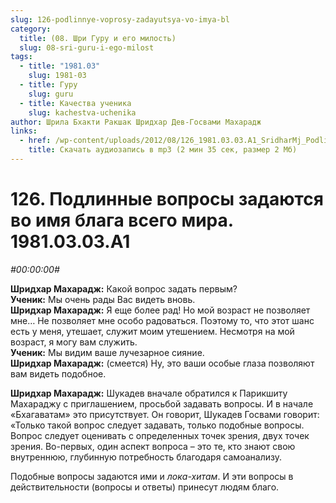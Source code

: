 ```yaml
---
slug: 126-podlinnye-voprosy-zadayutsya-vo-imya-bl
category:
  title: (08. Шри Гуру и его милость)
  slug: 08-sri-guru-i-ego-milost
tags:
  - title: "1981.03"
    slug: 1981-03
  - title: Гуру
    slug: guru
  - title: Качества ученика
    slug: kachestva-uchenika
author: Шрила Бхакти Ракшак Шридхар Дев-Госвами Махарадж
links:
  - href: /wp-content/uploads/2012/08/126_1981.03.03.A1_SridharMj_Podlinnye_voprosy_zadayutsya_vo_imya_blaga_vsego_mira.mp3
    title: Скачать аудиозапись в mp3 (2 мин 35 сек, размер 2 Мб)
---
```


# 126. Подлинные вопросы задаются во имя блага всего мира. 1981.03.03.A1

*#00:00:00#*

**Шридхар Махарадж:** Какой вопрос задать первым?\
**Ученик:** Мы очень рады Вас видеть вновь.\
**Шридхар Махарадж:** Я еще более рад! Но мой возраст не позволяет мне… Не позволяет мне особо радоваться. Поэтому то, что этот шанс есть у меня, утешает, служит моим утешением. Несмотря на мой возраст, я могу вам служить.\
**Ученик:** Мы видим ваше лучезарное сияние.\
**Шридхар Махарадж:** (смеется) Ну, это ваши особые глаза позволяют вам видеть подобное.

**Шридхар Махарадж:** Шукадев вначале обратился к Парикшиту Махараджу с приглашением, просьбой задавать вопросы. И в начале «Бхагаватам» это присутствует. Он говорит, Шукадев Госвами говорит: «Только такой вопрос следует задавать, только подобные вопросы. Вопрос следует оценивать с определенных точек зрения, двух точек зрения. Во-первых, один аспект вопроса – это те, кто знают свою внутреннюю, глубинную потребность благодаря самоанализу.

Подобные вопросы задаются ими и *лока-хитам*. И эти вопросы в действительности (вопросы и ответы) принесут людям благо.

